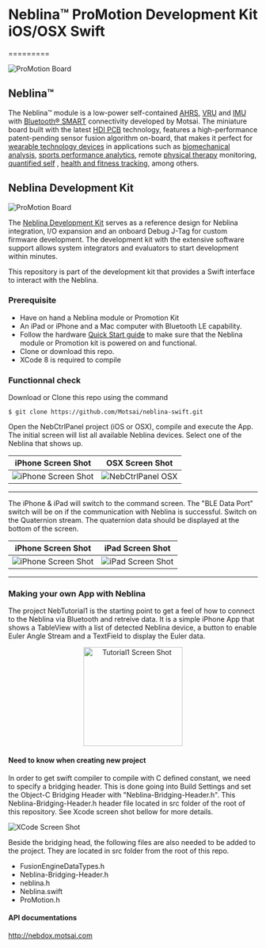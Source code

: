 



# Neblina&trade; ProMotion Development Kit iOS/OSX Swift
=========  

![ProMotion Board](docs/images/V2btop.png)  

## Neblina&trade;
The Neblina&trade; module is a low-power self-contained [AHRS](https://en.wikipedia.org/wiki/Attitude_and_heading_reference_system), [VRU](https://en.wikipedia.org/wiki/Inertial_measurement_unit) and [IMU](https://en.wikipedia.org/wiki/Inertial_measurement_unit) with [Bluetooth&reg; SMART](https://en.wikipedia.org/wiki/Bluetooth_low_energy) connectivity developed by Motsai. The miniature board built with the latest [HDI PCB](https://en.wikipedia.org/wiki/Microvia) technology, features a high-performance patent-pending sensor fusion algorithm on-board, that makes it perfect for [wearable technology devices](https://en.wikipedia.org/wiki/Wearable_technology) in applications such as [biomechanical analysis](https://en.wikipedia.org/wiki/Biomechanics), [sports performance analytics](https://en.wikipedia.org/wiki/Sports_biomechanics), remote [physical therapy](https://en.wikipedia.org/wiki/Physical_therapy) monitoring, [quantified self](https://en.wikipedia.org/wiki/Quantified_Self) , [health and fitness tracking](https://en.wikipedia.org/wiki/Activity_tracker), among others.

## Neblina Development Kit

![ProMotion Board](docs/images/NeblinaDK_front_700.png)

The [Neblina Development Kit](http://neblina.io/) serves as a reference design for Neblina integration, I/O expansion and an onboard Debug J-Tag for custom firmware development. The development kit with the extensive software support allows system integrators and evaluators to start development within minutes.

This repository is part of the development kit that provides a Swift interface to interact with the Neblina.



### Prerequisite

* Have on hand a Neblina module or Promotion Kit
* An iPad or iPhone and a Mac computer with Bluetooth LE capability.
* Follow the hardware [Quick Start guide](http://nebdox.motsai.com/ProMotion_DevKit/Getting_Started) to make sure that the Neblina module or Promotion kit is powered on and functional.
* Clone or download this repo.
* XCode 8 is required to compile

### Functionnal check  

Download or Clone this repo using the command

```
$ git clone https://github.com/Motsai/neblina-swift.git
```

Open the NebCtrlPanel project (iOS or OSX), compile and execute the App.  The initial screen will list all available Neblina devices.  Select one of the Neblina that shows up.  

iPhone Screen Shot | OSX Screen Shot
---|---
![iPhone Screen Shot](docs/images/IMG_2887_Overlay.jpg)|![NebCtrlPanel OSX](docs/images/OSX_ScreenShot.png)

---  

The iPhone & iPad will switch to the command screen. The "BLE Data Port" switch will be on if the communication with Neblina is successful.  Switch on the Quaternion stream.  The quaternion data should be displayed at the bottom of the screen.

iPhone Screen Shot | iPad Screen Shot
---|---
![iPhone Screen Shot](docs/images/IMG_2888.jpg)|![iPad Screen Shot](docs/images/iPad_ScreenShot.jpg)
---  

### Making your own App with Neblina  

The project NebTutorial1 is the starting point to get a feel of how to connect to the Neblina via Bluetooth and retreive data.  It is a simple iPhone App that shows a TableView with a list of detected Neblina device, a button to enable Euler Angle Stream and a TextField to display the Euler data.

<p align="center">
<img src="docs/images/iOS_Tutorial1.jpg" alt="Tutorial1 Screen Shot" width="200" />
</p>

#### Need to know when creating new project  

In order to get swift compiler to compile with C defined constant, we need to specify a bridging header.  This is done going into Build Settings and set the Object-C Bridging Header with "Neblina-Bridging-Header.h". This Neblina-Bridging-Header.h header file located in src folder of the root of this repository.  See Xcode screen shot bellow for more details.

![XCode Screen Shot](docs/images/XCode_ScreenShot.png)  

Beside the bridging head, the following files are also needed to be added to the project. They are located in src folder from the root of this repo.    

* FusionEngineDataTypes.h
* Neblina-Bridging-Header.h
* neblina.h
* Neblina.swift
* ProMotion.h  

#### API documentations

http://nebdox.motsai.com
